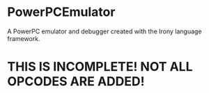# PowerPCEmulator
A PowerPC emulator and debugger created with the Irony language framework.


# THIS IS INCOMPLETE! NOT ALL OPCODES ARE ADDED!
